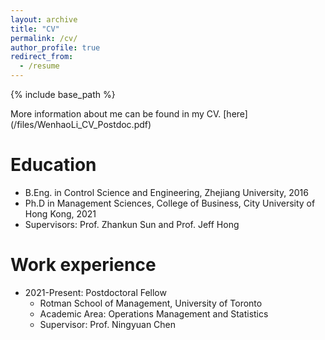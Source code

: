 ```yaml
---
layout: archive
title: "CV"
permalink: /cv/
author_profile: true
redirect_from:
  - /resume
---
```


{% include base_path %}

More information about me can be found in my CV. [here] (/files/WenhaoLi_CV_Postdoc.pdf)

Education
======
* B.Eng. in Control Science and Engineering, Zhejiang University, 2016
* Ph.D in Management Sciences, College of Business, City University of Hong Kong, 2021
 * Supervisors: Prof. Zhankun Sun and Prof. Jeff Hong

Work experience
======
* 2021-Present: Postdoctoral Fellow
  * Rotman School of Management, University of Toronto
  * Academic Area: Operations Management and Statistics
  * Supervisor: Prof. Ningyuan Chen
